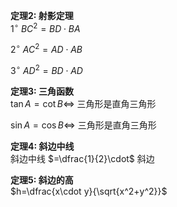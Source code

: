 **定理2: 射影定理**  
$1^\circ\ BC^2=BD\cdot BA$  
  
$2^\circ\ AC^2=AD\cdot AB$  
  
$3^\circ\ AD^2=BD\cdot AD$  
  
**定理3: 三角函数**  
$\tan A=\cot B\Leftrightarrow$ 三角形是直角三角形  
  
$\sin A=\cos B\Leftrightarrow$ 三角形是直角三角形  
  
**定理4: 斜边中线**  
斜边中线 $=\dfrac{1}{2}\cdot$ 斜边  
  
**定理5: 斜边的高**  
$h=\dfrac{x\cdot y}{\sqrt{x^2+y^2}}$  
